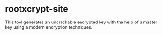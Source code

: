 # rootxcrypt-site
This tool generates an uncrackable encrypted key with the help of a master key using a modern encryption techniques.
